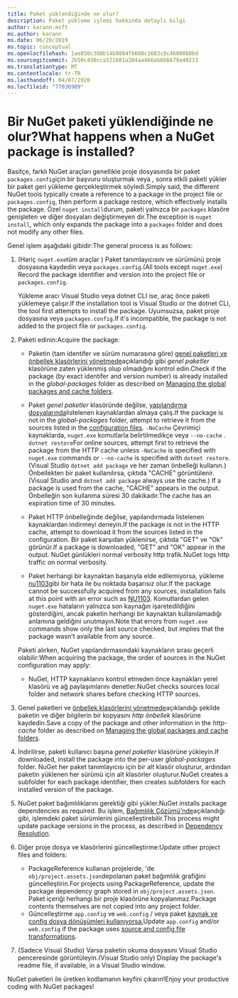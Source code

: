 ```yaml
---
title: Paket yüklendiğinde ne olur?
description: Paket yükleme işlemi hakkında detaylı bilgi
author: karann-msft
ms.author: karann
ms.date: 06/20/2019
ms.topic: conceptual
ms.openlocfilehash: 1ae030c308b14b8884fb608c1683c8c46000b0bd
ms.sourcegitcommit: 2b50c450cca521681a384aa466ab666679a40213
ms.translationtype: MT
ms.contentlocale: tr-TR
ms.lasthandoff: 04/07/2020
ms.locfileid: "77036909"
---
```

# <a name="what-happens-when-a-nuget-package-is-installed"></a><span data-ttu-id="4e292-103">Bir NuGet paketi yüklendiğinde ne olur?</span><span class="sxs-lookup"><span data-stu-id="4e292-103">What happens when a NuGet package is installed?</span></span>

<span data-ttu-id="4e292-104">Basitçe, farklı NuGet araçları genellikle proje dosyasında bir paket `packages.config`için bir başvuru oluşturmak veya , sonra etkili paketi yükler bir paket geri yükleme gerçekleştirmek söyledi.</span><span class="sxs-lookup"><span data-stu-id="4e292-104">Simply said, the different NuGet tools typically create a reference to a package in the project file or `packages.config`, then perform a package restore, which effectively installs the package.</span></span> <span data-ttu-id="4e292-105">Özel `nuget install`durum, paketi yalnızca bir `packages` klasöre genişleten ve diğer dosyaları değiştirmeyen dir.</span><span class="sxs-lookup"><span data-stu-id="4e292-105">The exception is `nuget install`, which only expands the package into a `packages` folder and does not modify any other files.</span></span>

<span data-ttu-id="4e292-106">Genel işlem aşağıdaki gibidir:</span><span class="sxs-lookup"><span data-stu-id="4e292-106">The general process is as follows:</span></span>

1. <span data-ttu-id="4e292-107">(Hariç `nuget.exe`tüm araçlar ) Paket tanımlayıcısını ve sürümünü proje dosyasına kaydedin veya `packages.config`.</span><span class="sxs-lookup"><span data-stu-id="4e292-107">(All tools except `nuget.exe`) Record the package identifier and version into the project file or `packages.config`.</span></span>

   <span data-ttu-id="4e292-108">Yükleme aracı Visual Studio veya dotnet CLI ise, araç önce paketi yüklemeye çalışır.</span><span class="sxs-lookup"><span data-stu-id="4e292-108">If the installation tool is Visual Studio or the dotnet CLI, the tool first attempts to install the package.</span></span> <span data-ttu-id="4e292-109">Uyumsuzsa, paket proje dosyasına veya `packages.config`.</span><span class="sxs-lookup"><span data-stu-id="4e292-109">If it's incompatible, the package is not added to the project file or `packages.config`.</span></span>

2. <span data-ttu-id="4e292-110">Paketi edinin:</span><span class="sxs-lookup"><span data-stu-id="4e292-110">Acquire the package:</span></span>
   - <span data-ttu-id="4e292-111">Paketin (tam identifer ve sürüm numarasına göre) [genel paketleri ve önbellek klasörlerini yönetmede](../consume-packages/managing-the-global-packages-and-cache-folders.md)açıklandığı gibi *genel paketler* klasörüne zaten yüklenmiş olup olmadığını kontrol edin.</span><span class="sxs-lookup"><span data-stu-id="4e292-111">Check if the package (by exact identifer and version number) is already installed in the *global-packages* folder as described on [Managing the global packages and cache folders](../consume-packages/managing-the-global-packages-and-cache-folders.md).</span></span>

   - <span data-ttu-id="4e292-112">Paket *genel paketler* klasöründe değilse, [yapılandırma dosyalarında](../consume-packages/Configuring-NuGet-Behavior.md)listelenen kaynaklardan almaya çalış.</span><span class="sxs-lookup"><span data-stu-id="4e292-112">If the package is not in the *global-packages* folder, attempt to retrieve it from the sources listed in the [configuration files](../consume-packages/Configuring-NuGet-Behavior.md).</span></span> <span data-ttu-id="4e292-113">`-NoCache` Çevrimiçi kaynaklarda, `nuget.exe` komutlarla belirtilmedikçe veya `--no-cache` . `dotnet restore`</span><span class="sxs-lookup"><span data-stu-id="4e292-113">For online sources, attempt first to retrieve the package from the HTTP cache unless `-NoCache` is specified with `nuget.exe` commands or `--no-cache` is specified with `dotnet restore`.</span></span> <span data-ttu-id="4e292-114">(Visual Studio `dotnet add package` ve her zaman önbelleği kullanın.) Önbellekten bir paket kullanılırsa, çıktıda "CACHE" görüntülenir.</span><span class="sxs-lookup"><span data-stu-id="4e292-114">(Visual Studio and `dotnet add package` always use the cache.) If a package is used from the cache, "CACHE" appears in the output.</span></span> <span data-ttu-id="4e292-115">Önbelleğin son kullanma süresi 30 dakikadır.</span><span class="sxs-lookup"><span data-stu-id="4e292-115">The cache has an expiration time of 30 minutes.</span></span>

   - <span data-ttu-id="4e292-116">Paket HTTP önbelleğinde değilse, yapılandırmada listelenen kaynaklardan indirmeyi deneyin.</span><span class="sxs-lookup"><span data-stu-id="4e292-116">If the package is not in the HTTP cache, attempt to download it from the sources listed in the configuration.</span></span> <span data-ttu-id="4e292-117">Bir paket karşıdan yüklenirse, çıktıda "GET" ve "Ok" görünür.</span><span class="sxs-lookup"><span data-stu-id="4e292-117">If a package is downloaded, "GET" and "OK" appear in the output.</span></span> <span data-ttu-id="4e292-118">NuGet günlükleri normal verbosity http trafik.</span><span class="sxs-lookup"><span data-stu-id="4e292-118">NuGet logs http traffic on normal verbosity.</span></span>

   - <span data-ttu-id="4e292-119">Paket herhangi bir kaynaktan başarıyla elde edilemiyorsa, yükleme [nu1103](../reference/errors-and-warnings/NU1103.md)gibi bir hata ile bu noktada başarısız olur.</span><span class="sxs-lookup"><span data-stu-id="4e292-119">If the package cannot be successfully acquired from any sources, installation fails at this point with an error such as [NU1103](../reference/errors-and-warnings/NU1103.md).</span></span> <span data-ttu-id="4e292-120">Komutlardan gelen `nuget.exe` hataların yalnızca son kaynağın işaretedildiğini gösterdiğini, ancak paketin herhangi bir kaynaktan kullanılamadığı anlamına geldiğini unutmayın.</span><span class="sxs-lookup"><span data-stu-id="4e292-120">Note that errors from `nuget.exe` commands show only the last source checked, but implies that the package wasn't available from any source.</span></span>

   <span data-ttu-id="4e292-121">Paketi alırken, NuGet yapılandırmasındaki kaynakların sırası geçerli olabilir:</span><span class="sxs-lookup"><span data-stu-id="4e292-121">When acquiring the package, the order of sources in the NuGet configuration may apply:</span></span>

   - <span data-ttu-id="4e292-122">NuGet, HTTP kaynaklarını kontrol etmeden önce kaynakları yerel klasörü ve ağ paylaşımlarını denetler.</span><span class="sxs-lookup"><span data-stu-id="4e292-122">NuGet checks sources local folder and network shares before checking HTTP sources.</span></span>

3. <span data-ttu-id="4e292-123">Genel paketleri ve [önbellek klasörlerini yönetmede](../consume-packages/managing-the-global-packages-and-cache-folders.md)açıklandığı şekilde paketin ve diğer bilgilerin bir kopyasını *http önbellek* klasörüne kaydedin.</span><span class="sxs-lookup"><span data-stu-id="4e292-123">Save a copy of the package and other information in the *http-cache* folder as described on [Managing the global packages and cache folders](../consume-packages/managing-the-global-packages-and-cache-folders.md).</span></span>

4. <span data-ttu-id="4e292-124">İndirilirse, paketi kullanıcı başına *genel paketler* klasörüne yükleyin.</span><span class="sxs-lookup"><span data-stu-id="4e292-124">If downloaded, install the package into the per-user *global-packages* folder.</span></span> <span data-ttu-id="4e292-125">NuGet her paket tanımlayıcısı için bir alt klasör oluşturur, ardından paketin yüklenen her sürümü için alt klasörler oluşturur.</span><span class="sxs-lookup"><span data-stu-id="4e292-125">NuGet creates a subfolder for each package identifier, then creates subfolders for each installed version of the package.</span></span>

5. <span data-ttu-id="4e292-126">NuGet paket bağımlılıklarını gerektiği gibi yükler.</span><span class="sxs-lookup"><span data-stu-id="4e292-126">NuGet installs package dependencies as required.</span></span> <span data-ttu-id="4e292-127">Bu işlem, [Bağımlılık Çözümü'nde](../concepts/dependency-resolution.md)açıklandığı gibi, işlemdeki paket sürümlerini güncelleştirebilir.</span><span class="sxs-lookup"><span data-stu-id="4e292-127">This process might update package versions in the process, as described in [Dependency Resolution](../concepts/dependency-resolution.md).</span></span>

6. <span data-ttu-id="4e292-128">Diğer proje dosya ve klasörlerini güncelleştirme:</span><span class="sxs-lookup"><span data-stu-id="4e292-128">Update other project files and folders:</span></span>

    - <span data-ttu-id="4e292-129">PackageReference kullanan projelerde, 'de `obj/project.assets.json`depolanan paket bağımlılık grafiğini güncelleştirin.</span><span class="sxs-lookup"><span data-stu-id="4e292-129">For projects using PackageReference, update the package dependency graph stored in `obj/project.assets.json`.</span></span> <span data-ttu-id="4e292-130">Paket içeriği herhangi bir proje klasörüne kopyalanmaz.</span><span class="sxs-lookup"><span data-stu-id="4e292-130">Package contents themselves are not copied into any project folder.</span></span>
    - <span data-ttu-id="4e292-131">Güncelleştirme `app.config` ve `web.config` / veya paket [kaynak ve config dosya dönüşümleri kullanıyorsa.](../create-packages/source-and-config-file-transformations.md)</span><span class="sxs-lookup"><span data-stu-id="4e292-131">Update `app.config` and/or `web.config` if the package uses [source and config file transformations](../create-packages/source-and-config-file-transformations.md).</span></span>

7. <span data-ttu-id="4e292-132">(Sadece Visual Studio) Varsa paketin okuma dosyasını Visual Studio penceresinde görüntüleyin.</span><span class="sxs-lookup"><span data-stu-id="4e292-132">(Visual Studio only) Display the package's readme file, if available, in a Visual Studio window.</span></span>

<span data-ttu-id="4e292-133">NuGet paketleri ile üretken kodlamanın keyfini çıkarın!</span><span class="sxs-lookup"><span data-stu-id="4e292-133">Enjoy your productive coding with NuGet packages!</span></span>
